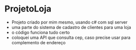 # ProjetoLoja

- Projeto criado por mim mesmo, usando c# com sql server
- uma parte do sistema de cadastro de clientes para uma loja
- o código funciona tudo certo
- coloquei uma API que consulta cep, caso precise usar para complemento de endereço
  
